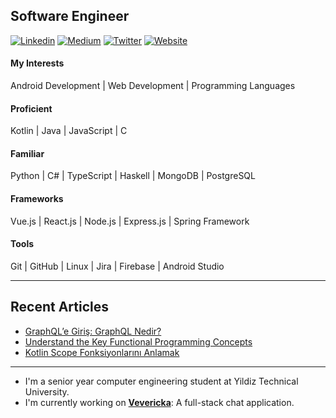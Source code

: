 ## Software Engineer
[![Linkedin](https://img.shields.io/badge/-mert--turkmenoglu-blue?style=flat-square&logo=Linkedin&logoColor=white&link=https://www.linkedin.com/in/mert-turkmenoglu/)](https://www.linkedin.com/in/mert-turkmenoglu/)
[![Medium](https://img.shields.io/badge/-@mertturkmenoglu-03a57a?style=flat-square&labelColor=03a57a&logo=Medium&link=https://medium.com/@mertturkmenoglu/)](https://medium.com/@mertturkmenoglu)
[![Twitter](https://img.shields.io/badge/-capreaee-blue?style=flat-square&labelColor=blue&logo=Twitter&link=https://twitter.com/capreaee/)](https://twitter.com/capreaee/)
[![Website](https://img.shields.io/badge/-Website-black?style=flat-square&labelColor=black&logo=Firefox&link=https://mertturkmenoglu.github.io/)](https://mertturkmenoglu.github.io/)
#### My Interests
Android Development | Web Development | Programming Languages
#### Proficient
Kotlin | Java | JavaScript | C
#### Familiar
Python | C# | TypeScript | Haskell | MongoDB | PostgreSQL
#### Frameworks
Vue.js | React.js | Node.js | Express.js | Spring Framework
#### Tools
Git | GitHub | Linux | Jira | Firebase | Android Studio
* * *
## Recent Articles
* [GraphQL’e Giriş: GraphQL Nedir?](https://mertturkmenoglu.medium.com/graphql-giris-c75b7769250b)
* [Understand the Key Functional Programming Concepts](https://medium.com/swlh/understand-the-key-functional-programming-concepts-bca440f1bcd6)
* [Kotlin Scope Fonksiyonlarını Anlamak](https://medium.com/@mertturkmenoglu/kotlin-scope-fonksiyonlarini-anlamak-ac597cf1ae67)
* * *
* I'm a senior year computer engineering student at Yildiz Technical University.
* I'm currently working on [**Vevericka**](https://github.com/mertturkmenoglu/vevericka-web-client): A full-stack chat application.
